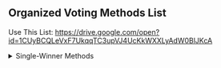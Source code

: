 ## Organized Voting Methods List

Use This List: https://drive.google.com/open?id=1CUyBCQLeVxF7UkqqTC3upVJ4UcKkWXXLyAdW0BlJKcA

<details><summary>Single-Winner Methods</summary>
<p>

#### yes, even hidden code blocks!

```python
print("hello world!")
```

</p>
</details>
